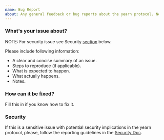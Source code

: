 ```yaml
---
name: Bug Report
about: Any general feedback or bug reports about the yearn protocol. No new features proposals.
---
```


### What's your issue about?

NOTE: For security issue see Security [section](#security) below.

Please include following information:

-   A clear and concise summary of an issue.
-   Steps to reproduce (if applicable).
-   What is expected to happen.
-   What actually happens.
-   Notes.

### How can it be fixed?

Fill this in if you know how to fix it.

### Security

If this is a sensitive issue with potential security implications in the yearn protocol, please, follow the reporting guidelines in the [Security Doc](https://github.com/iearn-finance/yearn-protocol/blob/develop/SECURITY.md).

